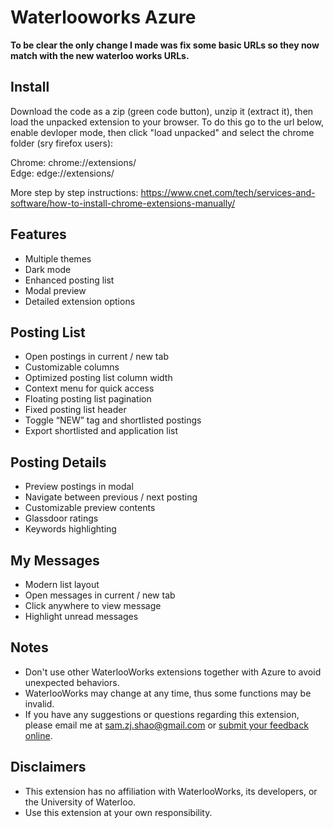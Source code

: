 # Waterlooworks Azure
**To be clear the only change I made was fix some basic URLs so they now match with the new waterloo works URLs.** 

## Install
Download the code as a zip (green code button), unzip it (extract it), then load the unpacked extension to your browser. To do this go to the url below, enable devloper mode, then click "load unpacked" and select the chrome folder (sry firefox users):

Chrome: chrome://extensions/  
Edge: edge://extensions/  
  
More step by step instructions: https://www.cnet.com/tech/services-and-software/how-to-install-chrome-extensions-manually/

## Features
- Multiple themes
- Dark mode
- Enhanced posting list
- Modal preview
- Detailed extension options

## Posting List
- Open postings in current / new tab
- Customizable columns
- Optimized posting list column width
- Context menu for quick access
- Floating posting list pagination
- Fixed posting list header
- Toggle “NEW” tag and shortlisted postings
- Export shortlisted and application list

## Posting Details
- Preview postings in modal
- Navigate between previous / next posting
- Customizable preview contents
- Glassdoor ratings
- Keywords highlighting

## My Messages
- Modern list layout
- Open messages in current / new tab
- Click anywhere to view message
- Highlight unread messages

## Notes
- Don't use other WaterlooWorks extensions together with Azure to avoid unexpected behaviors.
- WaterlooWorks may change at any time, thus some functions may be invalid.
- If you have any suggestions or questions regarding this extension, please email me at sam.zj.shao@gmail.com or [submit your feedback online](https://docs.google.com/forms/d/e/1FAIpQLSc8teQisXY9j7mGFWwlNgna5qLqi3kjh31R3iR742oQpJ0fOA/viewform "Submit feedback online").

## Disclaimers
- This extension has no affiliation with WaterlooWorks, its developers, or the University of Waterloo.
- Use this extension at your own responsibility.
